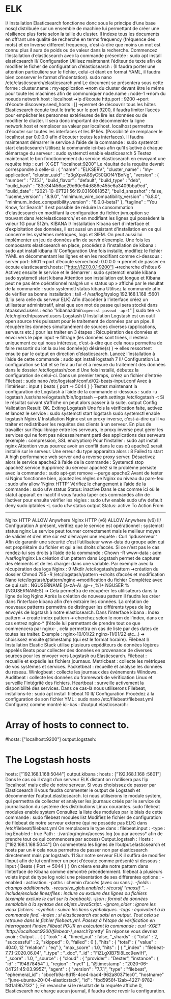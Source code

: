 # ELK

I/ Installation
Elasticsearch fonctionne donc sous le principe d’une base nosql distribuée sur un ensemble de machine lui permettant de créer une résilience plus forte selon la taille du cluster.
Il indexe tous les documents en offrant une qualité de recherche en terms frequency (fréquence des mots) et en Inverse different frequency, c’est-à-dire que moins un mot est connu plus il aura de poids ou de valeur dans la recherche.
Commencez l’installation d’elasticsearch avec la commande présentée :
sudo apt install elasticsearch
II/ Configuration
Utilisez maintenant l’éditeur de texte afin de modifier le ficher de configuration d’elasticsearch :
(Il faudra porter une attention particulière sur le fichier, celui-ci étant en format YAML, il faudra bien conserver le format d’indentation).
sudo nano /etc/elasticsearch/elasticsearch.yml
Le document se présentera sous cette forme :
cluster.name : my-application ➔nom du cluster devant être le même pour toute les machines afin de communiquer
node.name : node-1 ➔nom du noeuds
network.host : localhost ➔ip d’écoute
http.port : 9200 ➔port d’écoute
discovery.seed_hosts : [] ➔permet de découvrir tous les hôtes
Elasticsearch écoute tout le trafic sur le port 9200, il faudra limiter l’accès pour empêcher les personnes extérieures de lire les données ou de modifier le cluster. Il sera donc important de décommenter la ligne network.host et remplacer sa valeur par localhost. localhost permettra d’écouter sur toutes les interfaces et les IP liés. (Possibilité de remplacer le localhost par 0.0.0.0 afin d’écouter toutes les interfaces).
Il faudra maintenant démarrer le service à l’aide de la commande :
sudo systemctl start elasticsearch
Utilisez la commande ici-bas afin qu’il s’active à chaque démarrage du serveur :
sudo systemctl enable elasticsearch
5
Testez maintenant le bon fonctionnement du service elasticsearch en envoyant une requête http :
curl -X GET "localhost:9200"
Le résultat de la requête devrait correspondre à celle-ci :
{
"name" : "ELKSERV",
"cluster_name" : "my-application",
"cluster_uuid" : "z3gXpvA8SyC50QOf4YBnNg",
"version" : {
"number" : "7.15.1",
"build_flavor" : "default",
"build_type" : "deb",
"build_hash" : "83c34f456ae29d60e94d886e455e6a3409bba9ed",
"build_date" : "2021-10-07T21:56:19.031608185Z",
"build_snapshot" : false,
"lucene_version" : "8.9.0",
"minimum_wire_compatibility_version" : "6.8.0",
"minimum_index_compatibility_version" : "6.0.0-beta1"
},
"tagline" : "You Know, for Search"
Il est possible de réduire la consommation d’elasticsearch en modifiant la configuration du fichier jvm.option se trouvant dans /etc/elasticsearch/ et en modifiant les lignes qui possèdent la valeur 1G pour 512m.
KIBANA
I/ Installation
Kibana sert d’interface et d’exploitation des données, il est aussi un assistant d’installation en ce qui concerne les systèmes métriques, logs et SIEM. On peut aussi lui implémenter un jeu de données afin de servir d’exemple.
Une fois les composants elasticsearch en place, procédez à l’installation de kibana :
sudo apt install kibana
II/ Configuration
Une fois installé, modifiez le fichier YAML en décommentant les lignes et en les modifiant comme ci-dessous :
server.port: 5601 ➔port d’écoute
server.host: 0.0.0.0 ➔ permet de passer en écoute
elasticsearch.hosts: ["http://127.0.0.1:9200"] ➔recherche d’hôtes
6
Activez ensuite le service et le démarrer :
sudo systemctl enable kibana
sudo systemctl start kibana
Attention son installation est longue et Kibana peut ne pas être opérationnel malgré un « status up » affiché par le résultat de la commande :
sudo systemctl status kibana
Utilisez la commande afin de vérifier sa bonne installation :
tail -f /var/log/syslog
192.168.1.168 :5601
(L’ip sera celle du serveur ELK)
Afin d’accéder à l’interface créez un utilisateur administratif, ainsi que son mot de passe qui sera stocké dans htpasswd.users :
echo "kibanaadmin:`openssl passwd -apr1`" | sudo tee -a /etc/nginx/htpasswd.users
Logstash
I/ Installation
Logstash est un outil open source très puissant pour le traitement de données par un pipe.
Il récupère les données simultanément de sources diverses (applications, serveurs etc.) pour les traiter en 3 étapes : Récupération des données et envoi vers le pipe input ➔ filtrage (les données sont triées, il restera uniquement ce qui nous intéresse, c’est-à-dire que cela nous permettra de faire ressortir du lot la ou les donnée(s) désirée(s) ) ➔ elles ressortent ensuite par le output en direction d’elasticsearch.
Lancez l’installation à l’aide de cette commande :
sudo apt install logstash
7
II/ Configuration
La configuration se fait et se fera au fur et à mesure du traitement des données dans le dossier /etc/logstash/con.d
Une fois installé, débutez la configuration de celui-ci.
Dans un premier temps, créez un fichier d’entrée Filebeat :
sudo nano /etc/logstash/conf.d/02-beats-input.conf
Avec à l’intérieur :
input {
beats {
port => 5044
}
}
Testez maintenant la configuration de Logstash à l’aide de la commande ci-dessous :
sudo -u logstash /usr/share/logstash/bin/logstash --path.settings /etc/logstash -t
Si le résultat suivant s’affiche on peut alors passer à la suite.
output
Config Validation Result: OK. Exiting Logstash
Une fois la vérification faite, activez et lancez le service :
sudo systemctl start logstash
sudo systemctl enable logstash
Nginx
I/ Installation
Nginx est un proxy inverse, c’est-à-dire qu’il va traiter et redistribuer les requêtes des clients à un serveur. En plus de travailler sur l’équilibrage entre les serveurs, le proxy inverse peut gérer les services qui ne font pas nécessairement parti des applications des serveurs (exemple : compression, SSL encryption)
Pour l’installer :
sudo apt install nginx
Attention vous pourrez avoir un conflit dans le cas où apache2 serait installé sur le serveur.
Une erreur du type apparaitra alors :
8
Failed to start A high performance web server and a reverse proxy server.
Désactivez alors le service apache2 à l’aide de la commande :
Systemctl stop apache2.service
Supprimez du serveur apache2 si le problème persiste avec la commande :
sudo apt-get remove --purge apache2
Avant de tester si Nginx fonctionne bien, ajoutez les règles de Nginx ou niveau du pare-feu :
sudo ufw allow 'Nginx HTTP'
Vérifiez le changement à l’aide de la commande :
sudo ufw status
Status: inactive
Dans le cas comme ici où le statut apparaît en inactif il vous faudra taper ces commandes afin de l’activer pour ensuite vérifier les règles :
sudo ufw enable
sudo ufw default deny
sudo iptables -L
sudo ufw status
output
Status: active
To Action From
-- ------ ----
Nginx HTTP ALLOW Anywhere
Nginx HTTP (v6) ALLOW Anywhere (v6)
II/ Configuration
A présent, vérifiez que le service est opérationnel :
systemctl status nginx
Le service peut tourner correctement mais le meilleur moyen de valider et d’en être sûr est d’envoyer une requête :
Curl ‘ipduserveur ‘
Afin de garantir une sécurité c’est l’utilisateur www-data du groupe adm qui est propriétaire du fichier et qui a les droits d’accès. Si ce n’est pas le cas rendez-lui ses droits à l’aide de la commande :
Chown -R www-data : adm /var/log/nginx
La création d’un pattern dans Logstash permet de capturer des éléments et de les charger dans une variable. Par exemple avec la récupération des logs Nginx :
9
Mkdir /etc/logstash/pattern ➔création du dossier
Chmod 755 -R /etc/logstash/pattern ➔droits d’accès et modification
Nano /etc/logstash/pattern/nginx ➔modification du fichier
Complétez avec ce qui suit :
NGUSERNAME [a-zA-A\ .\@\-\+_%]+
NGUSER %{NGUSERNAMES} ➔ Cela permettra de récupérer les
utilisateurs dans la ligne de log Nginx
Après la création de nouveau pattern il faudra les créer dans l’interface kibana afin d’en extraire les données.
La création de nouveaux patterns permettra de distinguer les différents types de log envoyés de logstash à notre elasticsearch.
Dans l’interface kibana :
Index pattern ➔ create index pattern ➔ cherchez selon le nom de l’index, dans ce cas entrez nginx-* (l’étoile lui permettant de prendre tout ce que commencera par nginx- , cela permettra en cas de liste par des dates de toutes les traiter. Exemple : nginx-10/01/22 nginx-11/01/22 etc...) ➔ choisissez ensuite @timestamp (qui est le format horaire).
Filebeat
I/ Installation
Elastic Stack utilise plusieurs expéditeurs de données légères appelés Beats pour collecter des données en provenance de diverses sources pour les envoyer vers Logstash ou Elasticsearch.
Filebeat : recueille et expédie les fichiers journaux.
Metricbeat : collecte les métriques de vos systèmes et services.
Packetbeat : recueille et analyse les données du réseau.
Winlogbeat : collecte les journaux des événements Windows.
Auditbeat : collecte les données du framework de vérification Linux et surveille l'intégrité des fichiers.
Heartbeat : surveille activement la disponibilité des services.
Dans ce cas-là nous utiliserons Filebeat, installons-le :
sudo apt install filebeat
10
II/ Configuration
Procédez à la configuration de son fichier YML :
sudo nano /etc/filebeat/filebeat.yml
Configurez comme montré ici-bas :
#output.elasticsearch:
# Array of hosts to connect to.
#hosts: ["localhost:9200"]
output.logstash:
# The Logstash hosts
hosts: ["192.168.1.168:5044"]
output.kibana :
hosts : ["192.168.1.168 :5601"]
Dans le cas où il s’agit d’un serveur ELK distant on n’utilisera pas l’ip ‘localhost’ mais celle de notre serveur. Si vous choisissez de passer par Elasticsearch il vous faudra commenter le output de Logstash et décommenter l’output.elasticsearch.
Ici nous utiliserons le module system, qui permettra de collecter et analyser les journaux créés par le service de journalisation du système des distributions Linux courantes.
sudo filebeat modules enable system
Consultez la liste des modules par le biais de cette commande :
sudo filebeat modules list
Modifiez le fichier de configuration de filebeat de notre serveur externe (qui ne possède pas ELK) dans /etc/filebeat/filebeat.yml
On remplacera le type dans :
filebeat.input :
-type : log
Enabled : true
Path :
-/var/log/nginx/access.log (ou par access* afin de prendre tout ce qui commencera par access)
Output.logstash :
Hosts : ["192.168.1.168:5044"]
On commentera les lignes de l’output.elasticsearch et hosts par un # cela nous permettra de passer non par elasticsearch directement mais par logstash.
11
Sur notre serveur ELK il suffira de modifier l’input afin de lui confirmer un port d’écoute comme présenté si dessous :
Input {
Beats {
Port => 5044
}
}
On créera ensuite notre pattern dans l’interface de Kibana comme démontré précédemment.
filebeat à plusieurs volets input de type log voici une présentation de ses différentes options :
-enabled : activation.
-paths : chemin d’accès (avec ou sans *).
-fields : champs additionnels.
-recursive_glob.enabled : récursif “massif ‘’.
-include/exclude lines/files : inclure ou exclure des lignes ou fichiers (exemple exclure le curl sur la loopback).
-json : format de données semblable à la syntaxe des objets JavaScript.
-ignore_older : ignore les vieux fichiers.
-symlink : suivre les liens symboliques.
-tags : équivalent à la commande find.
-index : si elasticsearch est saisi en output.
Tout cela se retrouve dans le fichier filebeat.yml.
Passez à l’étape de vérification en interrogeant l’index Filbeat POUR en exécutant la commande :
curl -XGET 'http://localhost:9200/filebeat-*/_search?pretty'
En réponse vous devriez avoir :
Output
...
{
{
"took" : 4,
"timed_out" : false,
"_shards" : {
"total" : 2,
"successful" : 2,
"skipped" : 0,
"failed" : 0
},
"hits" : {
"total" : {
"value" : 4040,
12
"relation" : "eq"
},
"max_score" : 1.0,
"hits" : [
{
"_index" : "filebeat-7.7.1-2020.06.04",
"_type" : "_doc",
"_id" : "FiZLgXIB75I8Lxc9ewIH",
"_score" : 1.0,
"_source" : {
"cloud" : {
"provider" : "Dexter",
"instance" : {
"id" : "194878454"
},
"region" : "nyc1"
},
"@timestamp" : "2020-06-04T21:45:03.995Z",
"agent" : {
"version" : "7.7.1",
"type" : "filebeat",
"ephemeral_id" : "cbcefb9a-8d15-4ce4-bad4-962a80371ec0",
"hostname" : "june-ubuntu-20-04-elasticstack",
"id" : "fbd5956f-12ab-4227-9782-f8f1a19b7f32"
},
En revanche si le résultat de la requête affiche 0, Elasticsearch ne charge aucun journal, il faudra donc revoir la configuration.
